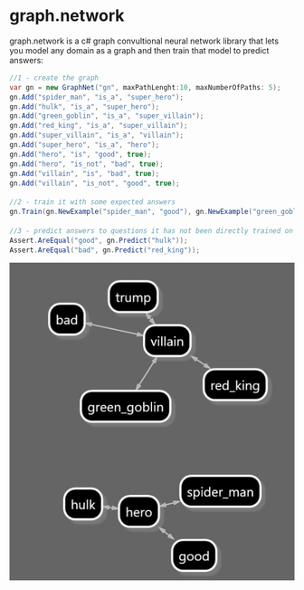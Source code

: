 # graph.network

graph.network is a c# graph convultional neural network library that lets you model any domain as a graph and then train that model to predict answers:

```csharp
//1 - create the graph
var gn = new GraphNet("gn", maxPathLenght:10, maxNumberOfPaths: 5);
gn.Add("spider_man", "is_a", "super_hero");
gn.Add("hulk", "is_a", "super_hero");
gn.Add("green_goblin", "is_a", "super_villain");
gn.Add("red_king", "is_a", "super_villain");
gn.Add("super_villain", "is_a", "villain");
gn.Add("super_hero", "is_a", "hero");
gn.Add("hero", "is", "good", true);
gn.Add("hero", "is_not", "bad", true);
gn.Add("villain", "is", "bad", true);
gn.Add("villain", "is_not", "good", true);

//2 - train it with some expected answers
gn.Train(gn.NewExample("spider_man", "good"), gn.NewExample("green_goblin", "bad"));

//3 - predict answers to questions it has not been directly trained on
Assert.AreEqual("good", gn.Predict("hulk"));
Assert.AreEqual("bad", gn.Predict("red_king"));
```

![Super Heros](supers.JPG)